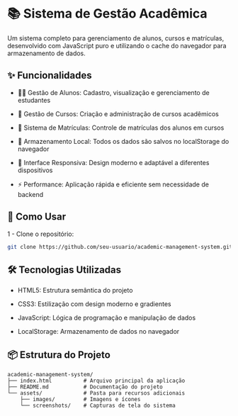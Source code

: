 # 📚 Sistema de Gestão Acadêmica
Um sistema completo para gerenciamento de alunos, cursos e matrículas, desenvolvido com JavaScript puro e utilizando o cache do navegador para armazenamento de dados.

## ✨ Funcionalidades
- 👨‍🎓 Gestão de Alunos: Cadastro, visualização e gerenciamento de estudantes

- 📖 Gestão de Cursos: Criação e administração de cursos acadêmicos

- 🎫 Sistema de Matrículas: Controle de matrículas dos alunos em cursos

- 💾 Armazenamento Local: Todos os dados são salvos no localStorage do navegador

- 🎨 Interface Responsiva: Design moderno e adaptável a diferentes dispositivos

- ⚡ Performance: Aplicação rápida e eficiente sem necessidade de backend

## 🚀 Como Usar

1 - Clone o repositório:

```bash
git clone https://github.com/seu-usuario/academic-management-system.git
```

## 🛠️ Tecnologias Utilizadas

- HTML5: Estrutura semântica do projeto

- CSS3: Estilização com design moderno e gradientes

- JavaScript: Lógica de programação e manipulação de dados

- LocalStorage: Armazenamento de dados no navegador

## 📦 Estrutura do Projeto
```
academic-management-system/
├── index.html          # Arquivo principal da aplicação
├── README.md           # Documentação do projeto
└── assets/             # Pasta para recursos adicionais
    ├── images/         # Imagens e ícones
    └── screenshots/    # Capturas de tela do sistema

```

